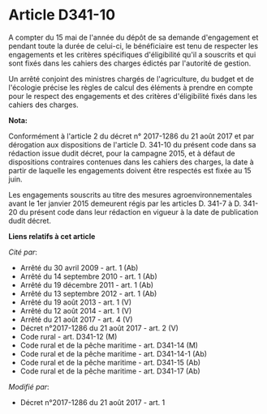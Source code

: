 # Article D341-10

A compter du 15 mai de l'année du dépôt de sa demande d'engagement et pendant toute la durée de celui-ci, le bénéficiaire est
tenu de respecter les engagements et les critères spécifiques d'éligibilité qu'il a souscrits et qui sont fixés dans les
cahiers des charges édictés par l'autorité de gestion.

Un arrêté conjoint des ministres chargés de l'agriculture, du budget et de l'écologie précise les règles de calcul des
éléments à prendre en compte pour le respect des engagements et des critères d'éligibilité fixés dans les cahiers des
charges.

**Nota:**

Conformément à l'article 2 du décret n° 2017-1286 du 21 août 2017 et par dérogation aux dispositions de l'article D. 341-10
du présent code dans sa rédaction issue dudit décret, pour la campagne 2015, et à défaut de dispositions contraires contenues
dans les cahiers des charges, la date à partir de laquelle les engagements doivent être respectés est fixée au 15 juin.

Les engagements souscrits au titre des mesures agroenvironnementales avant le 1er janvier 2015 demeurent régis par les
articles D. 341-7 à D. 341-20 du présent code dans leur rédaction en vigueur à la date de publication dudit décret.

**Liens relatifs à cet article**

_Cité par_:

  - Arrêté du 30 avril 2009 - art. 1 (Ab)
  - Arrêté du 14 septembre 2010 - art. 1 (Ab)
  - Arrêté du 19 décembre 2011 - art. 1 (Ab)
  - Arrêté du 13 septembre 2012 - art. 1 (Ab)
  - Arrêté du 19 août 2013 - art. 1 (V)
  - Arrêté du 12 août 2014 - art. 1 (V)
  - Arrêté du 21 août 2017 - art. 4 (V)
  - Décret n°2017-1286 du 21 août 2017 - art. 2 (V)
  - Code rural - art. D341-12 (M)
  - Code rural et de la pêche maritime - art. D341-14 (M)
  - Code rural et de la pêche maritime - art. D341-14-1 (Ab)
  - Code rural et de la pêche maritime - art. D341-15 (Ab)
  - Code rural et de la pêche maritime - art. D341-17 (Ab)

_Modifié par_:

  - Décret n°2017-1286 du 21 août 2017 - art. 1
